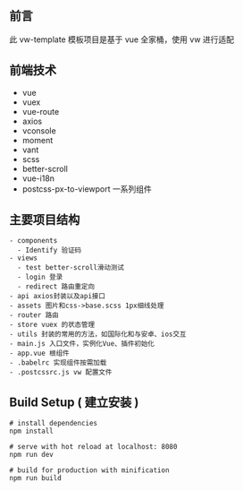 ## 前言

此 vw-template 模板项目是基于 vue 全家桶，使用 vw 进行适配

## 前端技术

- vue
- vuex
- vue-route
- axios
- vconsole
- moment
- vant
- scss
- better-scroll
- vue-i18n
- postcss-px-to-viewport 一系列组件

## 主要项目结构

```
- components
  - Identify 验证码
- views
  - test better-scroll滑动测试
  - login 登录
  - redirect 路由重定向
- api axios封装以及api接口
- assets 图片和css->base.scss 1px细线处理
- router 路由
- store vuex 的状态管理
- utils 封装的常用的方法，如国际化和与安卓、ios交互
- main.js 入口文件，实例化Vue、插件初始化
- app.vue 根组件
- .babelrc 实现组件按需加载
- .postcssrc.js vw 配置文件
```

## Build Setup ( 建立安装 )

```
# install dependencies
npm install

# serve with hot reload at localhost: 8080
npm run dev

# build for production with minification
npm run build
```
